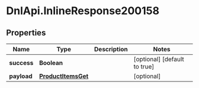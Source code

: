 # DnlApi.InlineResponse200158

## Properties
Name | Type | Description | Notes
------------ | ------------- | ------------- | -------------
**success** | **Boolean** |  | [optional] [default to true]
**payload** | [**ProductItemsGet**](ProductItemsGet.md) |  | [optional] 



